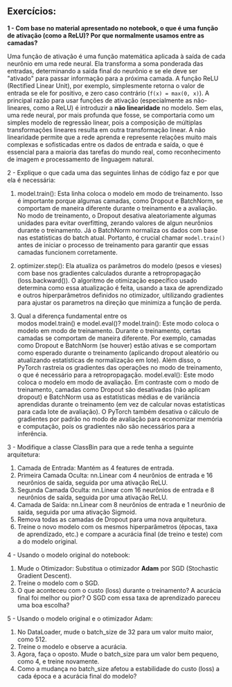 ## Exercícios:

**1 - Com base no material apresentado no notebook, o que é uma função de ativação (como a ReLU)? Por que normalmente usamos entre as camadas?**

Uma função de ativação é uma função matemática aplicada à saída de cada neurônio em uma rede neural. Ela transforma a soma ponderada das entradas, determinando a saída final do neurônio e se ele deve ser "ativado" para passar informação para a próxima camada. A função ReLU (Rectified Linear Unit), por exemplo, simplesmente retorna o valor de entrada se ele for positivo, e zero caso contrário (`f(x) = max(0, x)`).
A principal razão para usar funções de ativação (especialmente as não-lineares, como a ReLU) é introduzir a **não linearidade** no modelo. Sem elas, uma rede neural, por mais profunda que fosse, se comportaria como um simples modelo de regressão linear, pois a composição de múltiplas transformações lineares resulta em outra transformação linear. A não linearidade permite que a rede aprenda e represente relações muito mais complexas e sofisticadas entre os dados de entrada e saída, o que é essencial para a maioria das tarefas do mundo real, como reconhecimento de imagem e processamento de linguagem natural.

2 -  Explique o que cada uma das seguintes linhas de código faz e por que ela é necessária:

1. model.train(): Esta linha coloca o modelo em modo de treinamento. Isso é importante porque algumas camadas, como Dropout e BatchNorm, se comportam de maneira diferente durante o treinamento e a avaliação. No modo de treinamento, o Dropout desativa aleatoriamente algumas unidades para evitar overfitting, zerando valores de algun neurônios durante o treinamento. Já o BatchNorm normaliza os dados com base nas estatísticas do batch atual. Portanto, é crucial chamar `model.train()` antes de iniciar o processo de treinamento para garantir que essas camadas funcionem corretamente. 

2. optimizer.step(): Ela atualiza os parâmetros do modelo (pesos e vieses) com base nos gradientes calculados durante a retropropagação (loss.backward()). O algoritmo de otimização específico usado determina como essa atualização é feita, usando a taxa de aprendizado e outros hiperparâmetros definidos no otimizador, ultilizando gradientes para ajustar os parametros na direção que minimiza a função de perda.

3. Qual a diferença fundamental entre os modos model.train() e model.eval()?
model.train(): Este modo coloca o modelo em modo de treinamento. Durante o treinamento, certas camadas se comportam de maneira diferente. Por exemplo, camadas como Dropout e BatchNorm (se houver) estão ativas e se comportam como esperado durante o treinamento (aplicando dropout aleatório ou atualizando estatísticas de normalização em lote). Além disso, o PyTorch rastreia os gradientes das operações no modo de treinamento, o que é necessário para a retropropagação.
model.eval(): Este modo coloca o modelo em modo de avaliação. Em contraste com o modo de treinamento, camadas como Dropout são desativadas (não aplicam dropout) e BatchNorm usa as estatísticas médias e de variância aprendidas durante o treinamento (em vez de calcular novas estatísticas para cada lote de avaliação). O PyTorch também desativa o cálculo de gradientes por padrão no modo de avaliação para economizar memória e computação, pois os gradientes não são necessários para a inferência.

3 - Modifique a classe ClassBin para que a rede tenha a seguinte arquitetura:

1. Camada de Entrada: Mantém as 4 features de entrada.
2. Primeira Camada Oculta: nn.Linear com 4 neurônios de entrada e 16 neurônios de saída, seguida por uma ativação ReLU.
3. Segunda Camada Oculta: nn.Linear com 16 neurônios de entrada e 8 neurônios de saída, seguida por uma ativação ReLU.
4. Camada de Saída: nn.Linear com 8 neurônios de entrada e 1 neurônio de saída, seguida por uma ativação Sigmoid.
5. Remova todas as camadas de Dropout para uma nova arquitetura.
6. Treine o novo modelo com os mesmos hiperparâmetros (épocas, taxa de aprendizado, etc.) e compare a acurácia final (de treino e teste) com a do modelo original.

4 -  Usando o modelo original do notebook:

1. Mude o Otimizador: Substitua o otimizador **Adam** por SGD (Stochastic Gradient Descent). 
2. Treine o modelo com o SGD.
3. O que aconteceu com o custo (loss) durante o treinamento? A acurácia final foi melhor ou pior? O SGD com essa taxa de aprendizado pareceu uma boa escolha?

5 - Usando o modelo original e o otimizador Adam:

1. No DataLoader, mude o batch_size de 32 para um valor muito maior, como 512.
2. Treine o modelo e observe a acurácia.
3. Agora, faça o oposto. Mude o batch_size para um valor bem pequeno, como 4, e treine novamente.
4. Como a mudança no batch_size afetou a estabilidade do custo (loss) a cada época e a acurácia final do modelo?